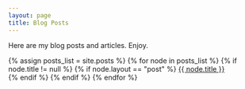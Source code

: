 ```yaml
---
layout: page
title: Blog Posts
---
```


<p>Here are my blog posts and articles. Enjoy.</p>

<div>
{% assign posts_list = site.posts %}
{% for node in posts_list %}
  {% if node.title != null %}
    {% if node.layout == "post" %}
      <a class="page{% if post.url == node.url %} active{% endif %}" href="{{ node.url }}">{{ node.title }}</a>
      <br>
    {% endif %}
  {% endif %}
{% endfor %}
</div>